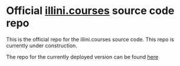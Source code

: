 # Official [illini.courses](https://illini.courses) source code repo

This is the official repo for the illini.courses source code. This repo is currently under construction.

The repo for the currently deployed version can be found [here](https://github.com/mrfixitalec/uiuc-course-hub)
